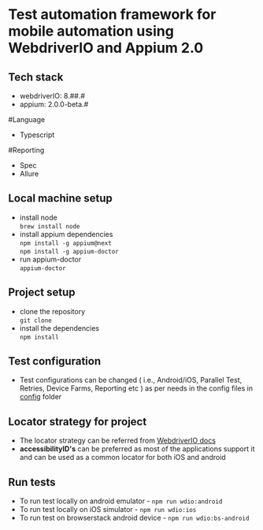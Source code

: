 # Test automation framework for mobile automation using WebdriverIO and Appium 2.0

## Tech stack
- webdriverIO: 8.##.#
- appium: 2.0.0-beta.#

#Language
- Typescript

#Reporting
- Spec
- Allure

## Local machine setup

- install node  
  `brew install node`
- install appium dependencies  
  `npm install -g appium@next`  
  `npm install -g appium-doctor`
- run appium-doctor  
  `appium-doctor`

## Project setup

- clone the repository  
  `git clone `
- install the dependencies  
  `npm install`

## Test configuration

- Test configurations can be changed ( i.e., Android/iOS, Parallel Test, Retries, Device Farms, Reporting etc ) as per needs in the config files in [config](https://github.com/Spaul29/webdriverIO-demo/tree/main/config) folder

## Locator strategy for project

- The locator strategy can be referred from [WebdriverIO docs](https://webdriver.io/docs/selectors.html)
- **accessibilityID's** can be preferred as most of the applications support it and can be used as a common locator for both iOS and android


## Run tests

- To run test locally on android emulator - `npm run wdio:android`
- To run test locally on iOS simulator - `npm run wdio:ios`
- To run test on browserstack android device - `npm run wdio:bs-android`

